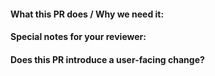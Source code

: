 <!--  Thanks for sending a pull request! 
If this is your first time, please read our contributor guidelines: https://github.com/Dynatrace/dynatrace-configuration-as-code/blob/main/CONTRIBUTING.md

Before submitting this PR, please make sure that:
1. Your code builds without any errors or warnings
2. Your code is covered by unit tests
3. Your branch is rebased on top of current main (`git pull --rebase origin main`)
-->

#### What this PR does / Why we need it:

#### Special notes for your reviewer:

#### Does this PR introduce a user-facing change?
<!--
If no, just write "NONE" or leave this section empty.
If yes, state how the user is impacted by your changes.
-->
